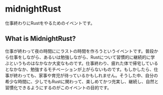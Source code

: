 # midnightRust
仕事終わりにRustをやるためのイベントです。

## What is MidnightRust?
仕事が終わって夜の時間ににラストの時間を作ろうというイベントです。普段から仕事をしながら、あるいは勉強しながら、Rustについて習慣的に継続的に学ぶというものはなかなか大変なものです。仕事終わり、疲れた体で帰宅しているとなかなか、勉強するモチベーションが上がらないものです。もしかしたら、仕事が終わっても、家事や育児が待っているかもしれません。そうした中、自分の希少な時間に、少しでもRustに関わって、楽しめてかつ充実し、継続し、自然と習慣化できるようにするのがこのイベントの目的です。
